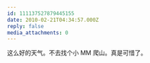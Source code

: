 ```yaml
---
id: 111137527879445155
date: 2010-02-21T04:34:57.000Z
reply: false
media_attachments: 0
---
```


这么好的天气。不去找个小 MM 爬山。真是可惜了。

